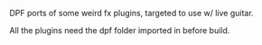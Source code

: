 DPF ports of some weird fx plugins, targeted to use w/ live guitar.

All the plugins need the dpf folder imported in before build.